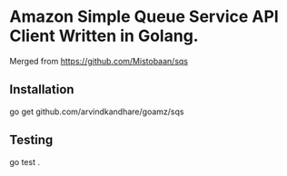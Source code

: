 Amazon Simple Queue Service API Client Written in Golang.
=========================================================

Merged from https://github.com/Mistobaan/sqs

Installation
------------

   go get github.com/arvindkandhare/goamz/sqs


Testing
-------

   go test .
